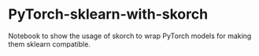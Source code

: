 # PyTorch-sklearn-with-skorch
Notebook to show the usage of skorch to wrap PyTorch models for making them sklearn compatible.
